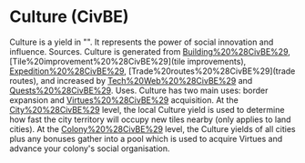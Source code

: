 # Culture (CivBE)

 Culture is a yield in "". It represents the power of social innovation and influence. 
Sources.
 Culture is generated from [Building%20%28CivBE%29](buildings), [Tile%20improvement%20%28CivBE%29](tile improvements), [Expedition%20%28CivBE%29](Expeditions), [Trade%20routes%20%28CivBE%29](trade routes), and increased by [Tech%20Web%20%28CivBE%29](Technology) and [Quests%20%28CivBE%29](Quests).
Uses.
 Culture has two main uses: border expansion and [Virtues%20%28CivBE%29](Virtues) acquisition. At the [City%20%28CivBE%29](city) level, the local Culture yield is used to determine how fast the city territory will occupy new tiles nearby (only applies to land cities). At the [Colony%20%28CivBE%29](colony) level, the Culture yields of all cities plus any bonuses gather into a pool which is used to acquire Virtues and advance your colony's social organisation.